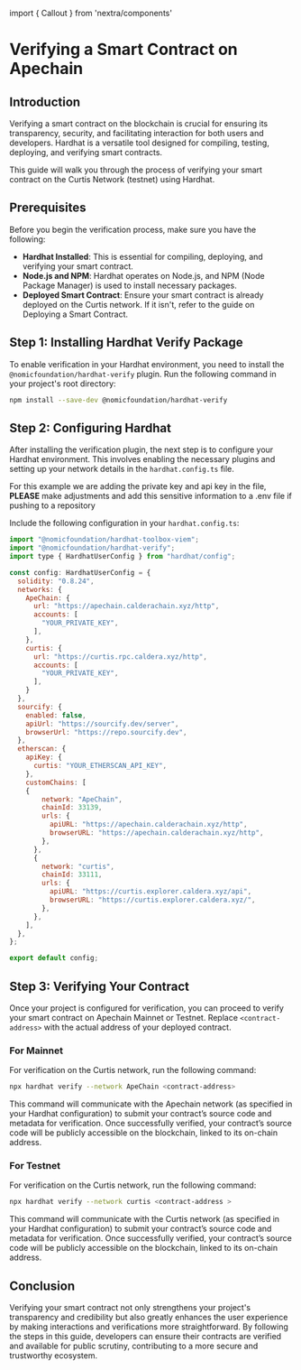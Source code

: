 import { Callout } from 'nextra/components'

# Verifying a Smart Contract on Apechain

## Introduction
Verifying a smart contract on the blockchain is crucial for ensuring its transparency, security, and facilitating interaction for both users and developers. Hardhat is a versatile tool designed for compiling, testing, deploying, and verifying smart contracts.

This guide will walk you through the process of verifying your smart contract on the Curtis Network (testnet) using Hardhat.

## Prerequisites
Before you begin the verification process, make sure you have the following:

- **Hardhat Installed**: This is essential for compiling, deploying, and verifying your smart contract.
- **Node.js and NPM**: Hardhat operates on Node.js, and NPM (Node Package Manager) is used to install necessary packages.
- **Deployed Smart Contract**: Ensure your smart contract is already deployed on the Curtis network. If it isn't, refer to the guide on Deploying a Smart Contract.

## Step 1: Installing Hardhat Verify Package
To enable verification in your Hardhat environment, you need to install the `@nomicfoundation/hardhat-verify` plugin. Run the following command in your project's root directory:

```bash copy
npm install --save-dev @nomicfoundation/hardhat-verify
```

## Step 2: Configuring Hardhat
After installing the verification plugin, the next step is to configure your Hardhat environment. This involves enabling the necessary plugins and setting up your network details in the ```hardhat.config.ts``` file.

<Callout type="warning">For this example we are adding the private key and api key in the file, **PLEASE** make adjustments and add this sensitive information to a .env file if pushing to a repository </Callout>

Include the following configuration in your ```hardhat.config.ts```:

```js copy
import "@nomicfoundation/hardhat-toolbox-viem";
import "@nomicfoundation/hardhat-verify";
import type { HardhatUserConfig } from "hardhat/config";

const config: HardhatUserConfig = {
  solidity: "0.8.24",
  networks: {
    ApeChain: {
      url: "https://apechain.calderachain.xyz/http",
      accounts: [
        "YOUR_PRIVATE_KEY",
      ],
    },
    curtis: {
      url: "https://curtis.rpc.caldera.xyz/http",
      accounts: [
        "YOUR_PRIVATE_KEY",
      ],
    }
  },
  sourcify: {
    enabled: false,
    apiUrl: "https://sourcify.dev/server",
    browserUrl: "https://repo.sourcify.dev",
  },
  etherscan: {
    apiKey: {
      curtis: "YOUR_ETHERSCAN_API_KEY",
    },
    customChains: [
    {
        network: "ApeChain",
        chainId: 33139,
        urls: {
          apiURL: "https://apechain.calderachain.xyz/http",
          browserURL: "https://apechain.calderachain.xyz/http",
        },
      },
      {
        network: "curtis",
        chainId: 33111,
        urls: {
          apiURL: "https://curtis.explorer.caldera.xyz/api",
          browserURL: "https://curtis.explorer.caldera.xyz/",
        },
      },
    ],
  },
};

export default config;
```

## Step 3: Verifying Your Contract

Once your project is configured for verification, you can proceed to verify your smart contract on Apechain Mainnet or Testnet. Replace `<contract-address>` with the actual address of your deployed contract.

### For Mainnet

For verification on the Curtis network, run the following command:

```bash
npx hardhat verify --network ApeChain <contract-address>
```

This command will communicate with the Apechain network (as specified in your Hardhat configuration) to submit your contract’s source code and metadata for verification. Once successfully verified, your contract’s source code will be publicly accessible on the blockchain, linked to its on-chain address.

### For Testnet

For verification on the Curtis network, run the following command:

```bash
npx hardhat verify --network curtis <contract-address >
```

This command will communicate with the Curtis network (as specified in your Hardhat configuration) to submit your contract’s source code and metadata for verification. Once successfully verified, your contract’s source code will be publicly accessible on the blockchain, linked to its on-chain address.


## Conclusion
Verifying your smart contract not only strengthens your project's transparency and credibility but also greatly enhances the user experience by making interactions and verifications more straightforward. By following the steps in this guide, developers can ensure their contracts are verified and available for public scrutiny, contributing to a more secure and trustworthy ecosystem.